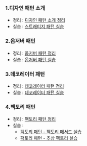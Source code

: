 ### 1.디자인 패턴 소개

- 정리 : [디자인 패턴 소개 정리](https://github.com/Gooreum/DesignPattern/blob/main/StrategyPattern/README.md)
- 실습 : [스트래티지 패턴 실습](https://github.com/Gooreum/DesignPattern/blob/main/DesignPattern.playground/Pages/StrategyPattern.xcplaygroundpage/Contents.swift)

### 2.옵저버 패턴

- 정리 : [옵저버 패턴 정리](https://github.com/Gooreum/DesignPattern/blob/main/ObserverPattern/README.md)
- 실습 : [옵저버 패턴 실습](https://github.com/Gooreum/DesignPattern/blob/main/DesignPattern.playground/Pages/ObserverPattern.xcplaygroundpage/Contents.swift)

### 3.데코레이터 패턴

- 정리 : [데코레이터 패턴 정리](https://github.com/Gooreum/DesignPattern/blob/main/DecoratorPattern/README.md)
- 실습 : [데코레이터 패턴 실습](https://github.com/Gooreum/DesignPattern/blob/main/DesignPattern.playground/Pages/DecoratorPattern.xcplaygroundpage/Contents.swift)

### 4.팩토리 패턴

- 정리 : [팩토리 패턴 정리](https://github.com/Gooreum/DesignPattern/blob/main/FactoryPattern/README.md)
- 실습 :
    - [팩토리 패턴 - 팩토리 메서드 실습](https://github.com/Gooreum/DesignPattern/blob/main/DesignPattern.playground/Pages/FactoryPattern_FactoryMethod.xcplaygroundpage/Contents.swift)
    - [팩토리 패턴 - 추상 팩토리 실습](https://github.com/Gooreum/DesignPattern/tree/main/DesignPattern.playground/Pages/FactoryPattern_AbstractFactory.xcplaygroundpage)
